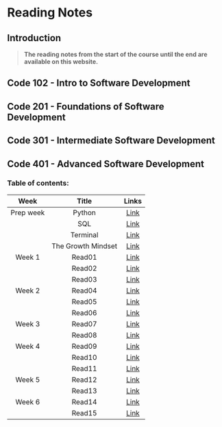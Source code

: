 # Reading Notes
## Introduction
> **The reading notes from the start of the course until the end are available on this website.**



## Code 102 - Intro to Software Development


## Code 201 - Foundations of Software Development

## Code 301 - Intermediate Software Development

## Code 401 - Advanced Software Development
### **Table of contents:**


| Week | Title | Links | 
| :-------------: | :----------: | :----------: |
| Prep week | Python | [Link](/readingNotes/Python.md) | 
|   | SQL | [Link](/readingNotes/SQL.md) | 
|   | Terminal | [Link](/readingNotes/Terminal.md) | 
|   | The Growth Mindset | [Link](/readingNotes/GrowthMindset.md) | 
| Week 1 | Read01 | [Link](/readingNotes/Read01.md) | 
|   | Read02 | [Link](/readingNotes/Read02.md) | 
|   | Read03 | [Link](/readingNotes/Read03.md) |
| Week 2 | Read04 | [Link](/readingNotes/Read04.md) |
|   | Read05 | [Link](/readingNotes/Read05.md) |
|   | Read06 | [Link](/readingNotes/Read06.md) |
| Week 3 | Read07 | [Link](/readingNotes/Read07.md) |
|   | Read08 | [Link](/readingNotes/Read08.md) |
| Week 4 | Read09 | [Link](/readingNotes/Read09.md) |
|   | Read10 | [Link](/readingNotes/Read10.md) |
|   | Read11 | [Link](/readingNotes/Read11.md) |
| Week 5 | Read12 | [Link](/readingNotes/Read12.md) |
|   | Read13 | [Link](/readingNotes/Read13.md) |
| Week 6 | Read14 | [Link](/readingNotes/Read14.md) |
|   | Read15 | [Link](/readingNotes/Read15.md) |
